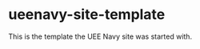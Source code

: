 ueenavy-site-template
=====================

This is the template the UEE Navy site was started with.
